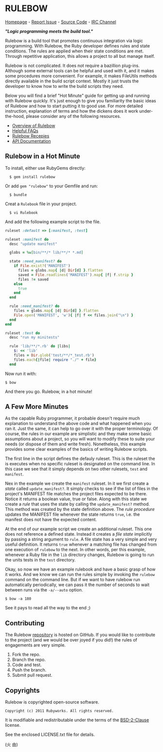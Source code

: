 # RULEBOW

[Homepage](http://rubyworks.github.com/rulebow) -
[Report Issue](http://github.com/rubyworks/rulebow/issues) -
[Source Code](http://github.com/rubyworks/rulebow) -
[IRC Channel](http://chat.us.freenode.net/rubyworks)

***"Logic programming meets the build tool."***

Rulebow is a build tool that promotes continuous integration via logic
programming. With Rulebow, the Ruby developer defines rules and state
conditions. The rules are applied when their state conditions are
met. Through repetitive application, this allows a project to all
but manage itself.

Rulebow is not complicated. It does not require a bazillion plug-ins.
Although some external tools can be helpful and used with it, and
it makes some procedures more convenient. For example, it makes
FileUtils methods directly available in the build script context.
Mostly it just trusts the developer to know how to write the build
scripts they need.

Below you will find a brief "Hot Minute" guide for getting up and
running with Rulebow quickly. It's just enough to give you familiarity
the basic ideas of Rulebow and how to start putting it to good use.
For more detailed instruction, explanation of terms and how the
dickens does it work under-the-hood, please consider any of the
following resources.

* [Overview of Rulebow](https://github.com/rubyworks/rulebow/wiki/Overview)
* [Helpful FAQs](https://github.com/rubyworks/rulebow/wiki/FAQ)
* [Rulebow Recepies](https://github.com/rubyworks/rulebow/wiki/Recipes)
* [API Documentation](http://rubydoc.info/gems/rulebow/frames)


## Rulebow in a Hot Minute

To install, either use RubyGems directly:

```
  $ gem install rulebow
```

Or add `gem "rulebow"` to your Gemfile and run:

```
  $ bundle
```

Creat a `Rulebook` file in your project.

```
  $ vi Rulebook
```

And add the following example script to the file.

```ruby
ruleset :default => [:manifest, :test]

ruleset :manifest do
  desc "update manifest"

  globs = %w[bin/**/* lib/**/* *.md]

  state :need_manifest? do
    if File.exist?('MANIFEST')
      files = globs.map{ |d| Dir[d] }.flatten
      saved = File.readlines('MANIFEST').map{ |f| f.strip }
      files != saved
    else
      true
    end
  end

  rule :need_manifest? do
    files = globs.map{ |d| Dir[d] }.flatten
    File.open('MANIFEST', 'w'){ |f| f << files.join("\n") }
  end
end

ruleset :test do
  desc "run my minitests"

  rule 'lib/**/*.rb' do |libs|
    $: << 'lib'
    files = Dir.glob('test/**/*_test.rb') 
    files.each{|file| require "./" + file}
  end
```

Now run it with:

    $ bow

And there you go. Rulebow, in a hot minute!


## A Few More Minutes

As the capable Ruby programmer, it probable doesn't require much explanation
to understand the above code and what happened when you ran it. Just the
same, it can help to go over it with the proper terminology. Of course,
the rules in our example are simplistic and they make some basic
assumptions about a project, so you will want to modify these to suite your
needs (or dispose of them and write fresh). Nonetheless, this example
provides some clear examples of the basics of writing Rulebow scripts.

The first line in the script defines the defauly ruleset. This is the
ruleset the is executes when no specific ruleset is designated on
the command line. In this case we see that it simply depends on two
other rulesets, `test` and `manifest`.

Nex in the example we create the `manifest` ruleset. In it we first
create a *state* called `update_manifest?`. It simply checks to see
if the list of files in the project's MANIFEST file matches the project
files expected to be there. Notice it returns a boolean value, true or
false. Along with this state we create a *rule* that uses the state by
calling the `update_manifest?` method. This method was created by the
state definition above. The *rule procedure* updates the MANIFEST file
whenever the state returns `true`, i.e. the manifest does not have the
expected content.

At the end of our example script we create an additional ruleset. This
one does not reference a defined state. Instead it creates a *file state*
implicitly by passing a string argument to `rule`. A file state has a
very simple and very useful definition. It returns `true` whenever a
matching file has changed from one execution of `rulebow` to the next.
In other words, per this example, whenever a Ruby file in the `lib` 
directory changes, Rulebow is going to run the units tests in the `test` 
directory.

Okay, so now we have an example rulebook and have a basic grasp of
how it works. And we know we can run the rules simple by invoking the
`rulebow` command on the command line. But if we want to have rulebow run
automatically periodically, we can pass it the number of seconds to
wait between runs via the `-a/--auto` option.

    $ bow -a 180

See it pays to read all the way to the end ;)


## Contributing

The Rulebow [repository](http://github.com/rubyworks/rulebow) is hosted on GitHub.
If you would like to contribute to the project (and we would be over joyed
if you did!) the rules of engagements are very simple.

1. Fork the repo.
2. Branch the repo.
3. Code and test.
4. Push the branch.
4. Submit pull request.


## Copyrights

Rulebow is copyrighted open-source software.

    Copyright (c) 2011 Rubyworks. All rights reserved.

It is modifiable and redistributable under the terms of the
[BSD-2-Clause](http::/spdx.org/licenses/BSD-2-Clause) license.

See the enclosed LICENSE.txt file for details.

(火 由)

